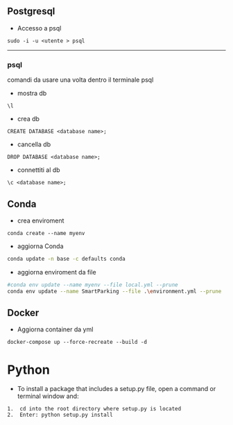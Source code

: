 ## Postgresql

- Accesso a psql 
```
sudo -i -u <utente > psql
```
---
### psql
comandi da usare una volta dentro il terminale psql

- mostra db
```
\l
```

- crea db
```
CREATE DATABASE <database name>;
```
- cancella db 
```
DROP DATABASE <database name>;
```
- connettiti al  db 
```
\c <database name>;
```

## Conda
- crea enviroment
```
conda create --name myenv
```

- aggiorna Conda
```bash
conda update -n base -c defaults conda
```

- aggiorna enviroment da file
```bash
#conda env update --name myenv --file local.yml --prune
conda env update --name SmartParking --file .\environment.yml --prune
```

## Docker
- Aggiorna container da yml
```
docker-compose up --force-recreate --build -d
```

# Python 
- To install a package that includes a setup.py file, open a command or terminal window and: 

```
1.  cd into the root directory where setup.py is located 
2.  Enter: python setup.py install
```